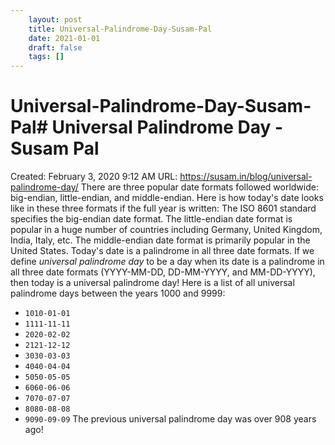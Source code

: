 ```yaml
---
 	layout: post
 	title: Universal-Palindrome-Day-Susam-Pal
 	date: 2021-01-01
 	draft: false
 	tags: []
---
```


# Universal-Palindrome-Day-Susam-Pal# Universal Palindrome Day - Susam Pal
Created: February 3, 2020 9:12 AM
URL: https://susam.in/blog/universal-palindrome-day/
There are three popular date formats followed worldwide: big-endian, little-endian, and middle-endian.
Here is how today's date looks like in these three formats if the full year is written:
The ISO 8601 standard specifies the big-endian date format.
The little-endian date format is popular in a huge number of countries including Germany, United Kingdom, India, Italy, etc.
The middle-endian date format is primarily popular in the United States.
Today's date is a palindrome in all three date formats.
If we define *universal palindrome day* to be a day when its date is a palindrome in all three date formats (YYYY-MM-DD, DD-MM-YYYY, and MM-DD-YYYY), then today is a universal palindrome day!
Here is a list of all universal palindrome days between the years 1000 and 9999:
- `1010-01-01`
- `1111-11-11`
- `2020-02-02`
- `2121-12-12`
- `3030-03-03`
- `4040-04-04`
- `5050-05-05`
- `6060-06-06`
- `7070-07-07`
- `8080-08-08`
- `9090-09-09`
The previous universal palindrome day was over 908 years ago!
